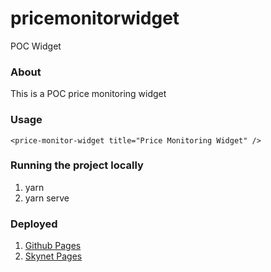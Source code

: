 # pricemonitorwidget
 POC Widget
### About

This is a POC price monitoring widget 


### Usage

```<price-monitor-widget title="Price Monitoring Widget" />```
### Running the project locally

1. yarn 
2. yarn serve

### Deployed 
1.  [Github Pages](https://brianspha.github.io/pricemonitorwidget/)
2.  [Skynet Pages](https://siasky.net/AAA2qaITRY4zEe7C1BcfAx9ojQL_ctwXemnJciJ-rBmKDQ)

